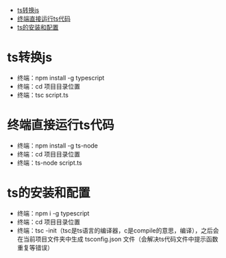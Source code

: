- [ts转换js](#ts转换js)
- [终端直接运行ts代码](#终端直接运行ts代码)
- [ts的安装和配置](#ts的安装和配置)

# ts转换js
* 终端：npm install -g typescript
* 终端：cd 项目目录位置
* 终端：tsc script.ts

# 终端直接运行ts代码
* 终端：npm install -g ts-node
* 终端：cd 项目目录位置
* 终端：ts-node script.ts

# ts的安装和配置
* 终端：npm i -g typescript
* 终端：cd 项目目录位置
* 终端：tsc -init（tsc是ts语言的编译器，c是compile的意思，编译），之后会在当前项目文件夹中生成 tsconfig.json 文件（会解决ts代码文件中提示函数重复等错误）
